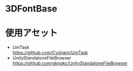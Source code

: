 # 3DFontBase



# 使用アセット
- UniTask  
https://github.com/Cysharp/UniTask
- UnityStandaloneFileBrowser  
https://github.com/gkngkc/UnityStandaloneFileBrowser